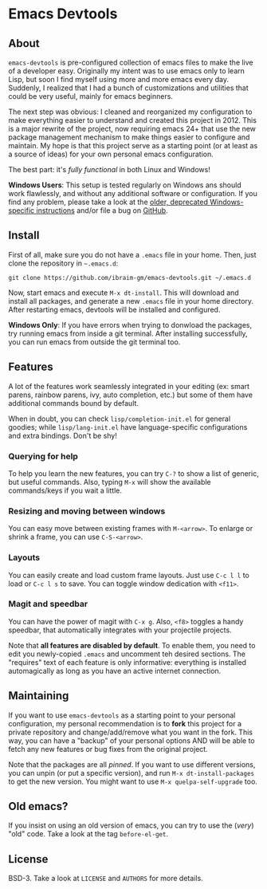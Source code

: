 # Emacs Devtools #

## About

`emacs-devtools` is pre-configured collection of emacs files to make the live of
a developer easy.  Originally my intent was to use emacs only to learn Lisp, but
soon I find myself using more and more emacs every day. Suddenly, I
realized that I had a bunch of customizations and utilities that could be very
useful, mainly for emacs beginners.

The next step was obvious: I cleaned and reorganized my configuration to make
everything easier to understand and created this project in 2012. This is a
major rewrite of the project, now requiring emacs 24+ that use the new package
management mechanism to make things easier to configure and maintain. My hope is
that this project serve as a starting point (or at least as a source of ideas)
for your own personal emacs configuration.

The best part: it's *fully functional* in both Linux and Windows!

**Windows Users**: This setup is tested regularly on Windows ans should work
flawlessly, and without any additional software or configuration. If you find any
problem, please take a look at the
[older, deprecated Windows-specific instructions](https://github.com/ibraim-gm/emacs-devtools/blob/master/OLD_WINDOWS.md)
and/or file a bug on [GitHub](https://github.com/ibraim-gm/emacs-devtools).

## Install

First of all, make sure you do not have a `.emacs` file in your home. Then, just clone
the repository in `~.emacs.d`:

    git clone https://github.com/ibraim-gm/emacs-devtools.git ~/.emacs.d

Now, start emacs and execute `M-x dt-install`. This will download and install all
packages, and generate a new `.emacs` file in your home directory. After restarting
emacs, devtools will be installed and configured.

**Windows Only**: If you have errors when trying to donwload the packages, try
running emacs from inside a git terminal. After installing successfully, you can
run emacs from outside the git terminal too.

## Features

A lot of the features work seamlessly integrated in your editing (ex: smart parens, rainbow
parens, ivy, auto completion, etc.) but some of them have additional commands bound by default.

When in doubt, you can check `lisp/completion-init.el` for general goodies; while `lisp/lang-init.el`
have language-specific configurations and extra bindings. Don't be shy!

### Querying for help ###

To help you learn the new features, you can try `C-?` to show a list of generic, but useful
commands. Also, typing `M-x` will show the available commands/keys if you wait a little.

### Resizing and moving between windows ###

You can easy move between existing frames with `M-<arrow>`. To enlarge or shrink a frame, you
can use `C-S-<arrow>`.

### Layouts ###

You can easily create and load custom frame layouts. Just use `C-c l l` to load or `C-c l s`
to save. You can toggle window dedication with `<f11>`.

### Magit and speedbar ###

You can have the power of magit with `C-x g`. Also, `<f8>` toggles a handy speedbar, that automatically
integrates with your projectile projects.

Note that **all features are disabled by default**. To enable them, you need to
edit you newly-copied `.emacs` and uncomment teh desired sections.  The
"requires" text of each feature is only informative: everything is installed
automagically as long as you have an active internet connection.

## Maintaining

If you want to use `emacs-devtools` as a starting point to your personal
configuration, my personal recommendation is to **fork** this project for a
private repository and change/add/remove what you want in the fork. This way,
you can have a "backup" of your personal options AND will be able to fetch any
new features or bug fixes from the original project.

Note that the packages are all *pinned*. If you want to use different versions,
you can unpin (or put a specific version), and run `M-x dt-install-packages` to
get the new version. You might want to use `M-x quelpa-self-upgrade` too.

## Old emacs?

If you insist on using an old version of emacs, you can try to use the (*very*)
"old" code. Take a look at the tag `before-el-get`.

## License

BSD-3. Take a look at `LICENSE` and `AUTHORS` for more details.
